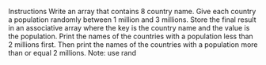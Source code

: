 Instructions
Write an array that contains 8 country name.
Give each country a population randomly between 1 million and 3 millions.
Store the final result in an associative array where the key is the country name and the value is the population.
Print the names of the countries with a population less than 2 millions first.
Then print the names of the countries with a population more than or equal 2 millions.
Note: use rand